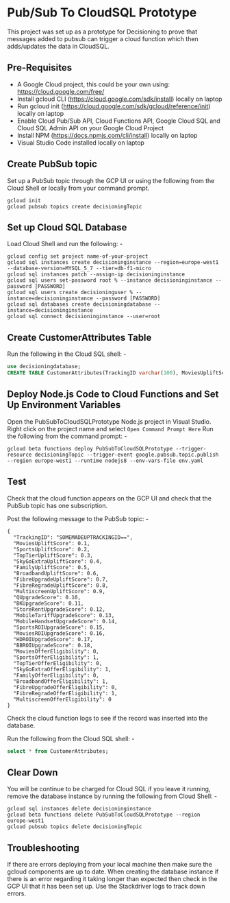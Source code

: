 ﻿# Pub/Sub To CloudSQL Prototype
This project was set up as a prototype for Decisioning to prove that messages added to pubsub can trigger a cloud function which then adds/updates the data in CloudSQL.

## Pre-Requisites
- A Google Cloud project, this could be your own using: https://cloud.google.com/free/ 
- Install gcloud CLI (https://cloud.google.com/sdk/install) locally on laptop
- Run gcloud init (https://cloud.google.com/sdk/gcloud/reference/init) locally on laptop
- Enable Cloud Pub/Sub API, Cloud Functions API, Google Cloud SQL and Cloud SQL Admin API on your Google Cloud Project
- Install NPM (https://docs.npmjs.com/cli/install) locally on laptop
- Visual Studio Code installed locally on laptop

## Create PubSub topic
Set up a PubSub topic through the GCP UI or using the following from the Cloud Shell or locally from your command prompt.
```
gcloud init
gcloud pubsub topics create decisioningTopic
```

## Set up Cloud SQL Database
Load Cloud Shell and run the following: -
```
gcloud config set project name-of-your-project
gcloud sql instances create decisioninginstance --region=europe-west1 --database-version=MYSQL_5_7 --tier=db-f1-micro 
gcloud sql instances patch --assign-ip decisioninginstance
gcloud sql users set-password root % --instance decisioninginstance --password [PASSWORD]
gcloud sql users create decisioninguser % --instance=decisioninginstance --password [PASSWORD]
gcloud sql databases create decisioningdatabase --instance=decisioninginstance
gcloud sql connect decisioninginstance --user=root
```

## Create CustomerAttributes Table
Run the following in the Cloud SQL shell: -
```sql
use decisioningdatabase;
CREATE TABLE CustomerAttributes(TrackingID varchar(100), MoviesUpliftScore decimal(20, 18), SportsUpliftScore decimal(20, 18), TopTierUpliftScore decimal(20, 18), SkyGoExtraUpliftScore decimal(20, 18), FamilyUpliftScore decimal(20, 18), BroadbandUpliftScore decimal(20, 18), FibreUpgradeUpliftScore decimal(20, 18), FibreRegradeUpliftScore decimal(20, 18), MultiscreenUpliftScore decimal(20, 18), QUpgradeScore decimal(20, 18), BKUpgradeScore decimal(20, 18), StoreRentUpgradeScore decimal(20, 18), MobileTariffUpgradeScore decimal(20, 18), MobileHandsetUpgradeScore decimal(20, 18), SportsROIUpgradeScore decimal(20, 18), MoviesROIUpgradeScore decimal(20, 18), HDROIUpgradeScore decimal(20, 18), BBROIUpgradeScore decimal(20, 18), MoviesOfferEligibility boolean, SportsOfferEligibility boolean, TopTierOfferEligibility boolean, SkyGoExtraOfferEligibility boolean, FamilyOfferEligibility boolean, BroadbandOfferEligibility boolean, FibreUpgradeOfferEligibility boolean, FibreRegradeOfferEligibility boolean, MultiscreenOfferEligibility boolean, LastModifiedDate datetime, PRIMARY KEY(TrackingID));
```

## Deploy Node.js Code to Cloud Functions and Set Up Environment Variables
Open the PubSubToCloudSQLPrototype Node.js project in Visual Studio.
Right click on the project name and select `Open Command Prompt Here`
Run the following from the command prompt: -

```
gcloud beta functions deploy PubSubToCloudSQLPrototype --trigger-resource decisioningTopic --trigger-event google.pubsub.topic.publish --region europe-west1 --runtime nodejs8 --env-vars-file env.yaml 
```

## Test
Check that the cloud function appears on the GCP UI and check that the PubSub topic has one subscription. 

Post the following message to the PubSub topic: -
```
{
  "TrackingID": "SOMEMADEUPTRACKINGID==",
  "MoviesUpliftScore": 0.1,
  "SportsUpliftScore": 0.2,
  "TopTierUpliftScore": 0.3,
  "SkyGoExtraUpliftScore": 0.4,
  "FamilyUpliftScore": 0.5,
  "BroadbandUpliftScore": 0.6,
  "FibreUpgradeUpliftScore": 0.7,
  "FibreRegradeUpliftScore": 0.8,
  "MultiscreenUpliftScore": 0.9,
  "QUpgradeScore": 0.10,
  "BKUpgradeScore": 0.11,
  "StoreRentUpgradeScore": 0.12,
  "MobileTariffUpgradeScore": 0.13,
  "MobileHandsetUpgradeScore": 0.14,
  "SportsROIUpgradeScore": 0.15,
  "MoviesROIUpgradeScore": 0.16,
  "HDROIUpgradeScore": 0.17,
  "BBROIUpgradeScore": 0.18,
  "MoviesOfferEligibility": 0,
  "SportsOfferEligibility": 1,
  "TopTierOfferEligibility": 0,
  "SkyGoExtraOfferEligibility": 1,
  "FamilyOfferEligibility": 0,
  "BroadbandOfferEligibility": 1,
  "FibreUpgradeOfferEligibility": 0,
  "FibreRegradeOfferEligibility": 1,
  "MultiscreenOfferEligibility": 0
}
```
Check the cloud function logs to see if the record was inserted into the database. 

Run the following from the Cloud SQL shell: -
```sql
select * from CustomerAttributes;
```

## Clear Down
You will be continue to be charged for Cloud SQL if you leave it running, remove the database instance by running the following from Cloud Shell: -
```
gcloud sql instances delete decisioninginstance
gcloud beta functions delete PubSubToCloudSQLPrototype --region europe-west1
gcloud pubsub topics delete decisioningTopic
```

## Troubleshooting
If there are errors deploying from your local machine then make sure the gcloud components are up to date.
When creating the database instance if there is an error regarding it taking longer than expected then check in the GCP UI that it has been set up.
Use the Stackdriver logs to track down errors.



